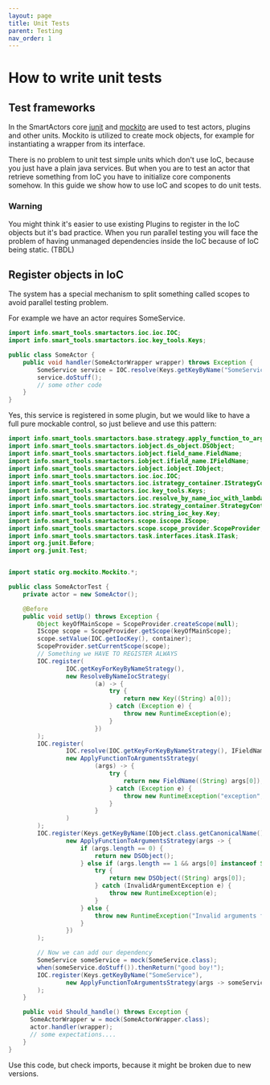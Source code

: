 ```yaml
---
layout: page
title: Unit Tests
parent: Testing
nav_order: 1
---
```


# How to write unit tests

## Test frameworks

In the SmartActors core [junit](http://junit.org/) and [mockito](http://site.mockito.org/) are used to test actors, plugins and other units. Mockito is utilized to create mock objects, for example for instantiating a wrapper from its interface.

There is no problem to unit test simple units which don't use IoC, because you just have a plain java services. But when you are to test an actor that retrieve something from IoC you have to initialize core components somehow. In this guide we show how to use IoC and scopes to do unit tests.

### Warning

You might think it's easier to use existing Plugins to register in the IoC objects but it's bad practice. When you run parallel testing you will face the problem of having unmanaged dependencies inside the IoC because of IoC being static. (TBDL)

## Register objects in IoC

The system has a special mechanism to split something called scopes to avoid parallel testing problem.

For example we have an actor requires SomeService.

```java
import info.smart_tools.smartactors.ioc.ioc.IOC;
import info.smart_tools.smartactors.ioc.key_tools.Keys;

public class SomeActor {
    public void handler(SomeActorWrapper wrapper) throws Exception {
        SomeService service = IOC.resolve(Keys.getKeyByName("SomeService"));
        service.doStuff();
        // some other code
    }
}
```

Yes, this service is registered in some plugin, but we would like to have a full pure mockable control, so just believe and use this pattern:

```java
import info.smart_tools.smartactors.base.strategy.apply_function_to_arguments.ApplyFunctionToArgumentsStrategy;
import info.smart_tools.smartactors.iobject.ds_object.DSObject;
import info.smart_tools.smartactors.iobject.field_name.FieldName;
import info.smart_tools.smartactors.iobject.ifield_name.IFieldName;
import info.smart_tools.smartactors.iobject.iobject.IObject;
import info.smart_tools.smartactors.ioc.ioc.IOC;
import info.smart_tools.smartactors.ioc.istrategy_container.IStrategyContainer;
import info.smart_tools.smartactors.ioc.key_tools.Keys;
import info.smart_tools.smartactors.ioc.resolve_by_name_ioc_with_lambda_strategy.ResolveByNameIocStrategy;
import info.smart_tools.smartactors.ioc.strategy_container.StrategyContainer;
import info.smart_tools.smartactors.ioc.string_ioc_key.Key;
import info.smart_tools.smartactors.scope.iscope.IScope;
import info.smart_tools.smartactors.scope.scope_provider.ScopeProvider;
import info.smart_tools.smartactors.task.interfaces.itask.ITask;
import org.junit.Before;
import org.junit.Test;


import static org.mockito.Mockito.*;

public class SomeActorTest {
    private actor = new SomeActor();

    @Before
    public void setUp() throws Exception {
        Object keyOfMainScope = ScopeProvider.createScope(null);
        IScope scope = ScopeProvider.getScope(keyOfMainScope);
        scope.setValue(IOC.getIocKey(), container);
        ScopeProvider.setCurrentScope(scope);
        // Something we HAVE TO REGISTER ALWAYS
        IOC.register(
                IOC.getKeyForKeyByNameStrategy(),
                new ResolveByNameIocStrategy(
                        (a) -> {
                            try {
                                return new Key((String) a[0]);
                            } catch (Exception e) {
                                throw new RuntimeException(e);
                            }
                        })
        );
        IOC.register(
                IOC.resolve(IOC.getKeyForKeyByNameStrategy(), IFieldName.class.getCanonicalName()),
                new ApplyFunctionToArgumentsStrategy(
                        (args) -> {
                            try {
                                return new FieldName((String) args[0]);
                            } catch (Exception e) {
                                throw new RuntimeException("exception", e);
                            }
                        }
                )
        );
        IOC.register(Keys.getKeyByName(IObject.class.getCanonicalName()),
                new ApplyFunctionToArgumentsStrategy(args -> {
                    if (args.length == 0) {
                        return new DSObject();
                    } else if (args.length == 1 && args[0] instanceof String) {
                        try {
                            return new DSObject((String) args[0]);
                        } catch (InvalidArgumentException e) {
                            throw new RuntimeException(e);
                        }
                    } else {
                        throw new RuntimeException("Invalid arguments for IObject creation.");
                    }
                })
        );

        // Now we can add our dependency
        SomeService someService = mock(SomeService.class);
        when(someService.doStuff()).thenReturn("good boy!");
        IOC.register(Keys.getKeyByName("SomeService"),
                new ApplyFunctionToArgumentsStrategy(args -> someService)
        );
    }

    public void Should_handle() throws Exception {
      SomeActorWrapper w = mock(SomeActorWrapper.class);
      actor.handler(wrapper);
      // some expectations....
    }
}
```

Use this code, but check imports, because it might be broken due to new versions.
